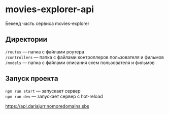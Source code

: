 # movies-explorer-api
Бекенд часть сервиса movies-explorer

## Директории

`/routes` — папка с файлами роутера  
`/controllers` — папка с файлами контроллеров пользователя и фильмов   
`/models` — папка с файлами описания схем пользователя и фильмов  

## Запуск проекта

`npm run start` — запускает сервер   
`npm run dev` — запускает сервер с hot-reload

https://api.dariajurr.nomoredomains.sbs
